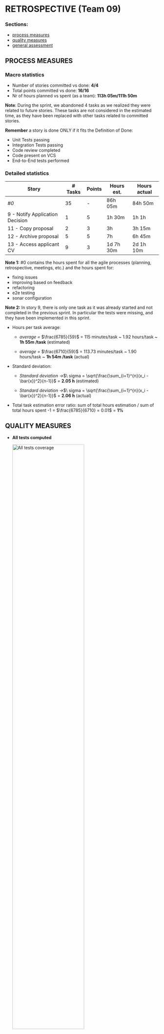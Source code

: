 RETROSPECTIVE (Team 09)
=====================================

### Sections:

- [process measures](#process-measures)
- [quality measures](#quality-measures)
- [general assessment](#assessment)


## PROCESS MEASURES 

### Macro statistics

- Number of stories committed vs done: **4/4** 
- Total points committed vs done: **16/16**
- Nr of hours planned vs spent (as a team): **113h 05m/111h 50m**

**Note**: During the sprint, we abandoned 4 tasks as we realized they were related to future stories. These tasks are not considered in the estimated time, as they have been replaced with other tasks related to committed stories.

**Remember**  a story is done ONLY if it fits the Definition of Done:
 
- Unit Tests passing
- Integration Tests passing
- Code review completed
- Code present on VCS
- End-to-End tests performed

### Detailed statistics

| Story  | # Tasks | Points | Hours est. | Hours actual |
|--------|---------|--------|------------|--------------|
| _#0_   |   35    |    -   |   86h 05m         |    84h 50m         |
| 9 - Notify Application Decision  |    1    |   5    |  1h 30m   |    1h  1h       |
| 11 - Copy proposal               |    2    |   3    |    3h     |    3h 15m     |
| 12 - Archive proposal            |    5    |   5    |    7h     |    6h 45m     |
| 13 - Access applicant CV         |    9    |   3    | 1d 7h 30m |   2d 1h 10m   |
   
**Note 1:** #0 contains the hours spent for all the agile processes (planning, retrospective, meetings, etc.) and the
hours spent for:
- fixing issues
- improving based on feedback
- refactoring
- e2e testing
- sonar configuration

**Note 2:** In story 9, there is only one task as it was already started and not completed in the previous sprint. In particular the tests were missing, and they have been implemented in this sprint.

- Hours per task average:

  - *average =* $\frac{6785}{59}$ = 115 minutes/task ~ 1.92 hours/task ~ **1h 55m /task**  (estimated)

  - *average =* $\frac{6710}{59}$ = 113.73 minutes/task ~ 1.90 hours/task ~ **1h 54m /task**  (actual)

- Standard deviation:

  - *Standard deviation →*$\ sigma = \sqrt{\frac{\sum_{i=1}^{n}(x_i - \bar{x})^2}{n-1}}$ = **2.05 h** (estimated)

  - *Standard deviation →*$\ sigma = \sqrt{\frac{\sum_{i=1}^{n}(x_i - \bar{x})^2}{n-1}}$ = **2.06 h** (actual)

- Total task estimation error ratio: sum of total hours estimation / sum of total hours spent -1 = $\frac{6785}{6710} = 0.01$ = **1%**

  
## QUALITY MEASURES 

- **All tests computed**

  <img src="images/Retrospective-3-all.jpg" alt="All tests coverage" width="70%" height="70%">

- **Unit Testing**
  - Total hours estimated: **6h 30m**
  - Total hours spent: **5h 35m**
  - Nr of automated unit test cases : **5 suites (86 total tests)**
  - Coverage:
  
  <img src="images/Retrospective-3-unit.jpg" alt="Unit tests coverage" width="70%" height="70%">

- **Integration Testing**
  - Total hours estimated: **12h**
  - Total hours spent: **9h 50m**
  - Nr of automated integration test cases : **5 suites (103 total tests)**
  - Coverage:

    <img src="images/Retrospective-3-integration.jpg" alt="Integration tests coverage" width="70%" height="70%">

- **E2E testing**
  - Total hours estimated: **19h 55m**
  - Total hours spent: **17h 40m**

- **Code review**
  - Total hours estimated: **5h**
  - Total hours spent: **5h 10m**

- **Technical Debt management**
  - Total hours estimated: **8h 30m**
  - Total hours spent: **7h 55m**
  - Hours estimated for remediation by SonarQube: **~9h**
  - Hours estimated for remediation by SonarQube only for the selected and planned issues: **~9h**
  - Hours spent on remediation: **3h**
  - Debt ratio (as reported by SonarQube under "Measures-Maintainability"): **0.00%**

    <img src="images/debt-ratio.png" alt="Debt ratio" width="30%" height="30%">

  - Rating for each quality characteristic reported in SonarQube under "Measures" (namely reliability, security, maintainability )

    **BEFORE THE SPRINT START**

    <img src="images/previous-quality-measures.png" alt="Previous quality measures" width="70%" height="70%">

    **AT THE END OF THE SPRINT**
  
    <img src="images/sonar-quality-measures.png" alt="Sonar quality measures" width="70%" height="70%">


## ASSESSMENT

- What caused your errors in estimation (if any)?
  - **Unexpected event** → unexpected refactor of the code was needed, however we have benefited from this change and the estimates weren't too far off.
  
- What lessons did you learn (both positive and negative) in this sprint?
  - **Importance of code quality** → A good code quality can help to understand it better and faster.

- Which improvement goals set in the previous retrospective were you able to achieve? 
  - **Better work flow** → in this sprint we focused on one story at a time trying to finish it before starting with the next one.
  
- Which ones you were not able to achieve? Why?
  - **Better work time management** → we have improved it especially for the planning part who has been done earlier. But, we can still do better to finish earlier.

- Improvement goals for the next sprint and how to achieve them (technical tasks, team coordination, etc.)
  - **Better work time management** → Enhance time management for earlier sprint task completion, possibly setting deadlines to ensure timely goal achievement.

- One thing you are proud of as a Team!!
  - We are proud of our communication and collaboration which has increased a lot since the beginning of the project allowing us to work more efficiently.
